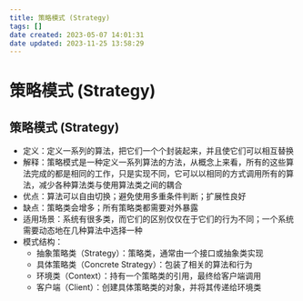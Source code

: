 ```yaml
---
title: 策略模式 (Strategy)
tags: []
date created: 2023-05-07 14:01:31
date updated: 2023-11-25 13:58:29
---
```


# 策略模式 (Strategy)

## 策略模式 (Strategy)

- 定义：定义一系列的算法，把它们一个个封装起来，并且使它们可以相互替换
- 解释：策略模式是一种定义一系列算法的方法，从概念上来看，所有的这些算法完成的都是相同的工作，只是实现不同，它可以以相同的方式调用所有的算法，减少各种算法类与使用算法类之间的耦合
- 优点：算法可以自由切换；避免使用多重条件判断；扩展性良好
- 缺点：策略类会增多；所有策略类都需要对外暴露
- 适用场景：系统有很多类，而它们的区别仅仅在于它们的行为不同；一个系统需要动态地在几种算法中选择一种
- 模式结构：
  - 抽象策略类（Strategy）：策略类，通常由一个接口或抽象类实现
  - 具体策略类（Concrete Strategy）：包装了相关的算法和行为
  - 环境类（Context）：持有一个策略类的引用，最终给客户端调用
  - 客户端（Client）：创建具体策略类的对象，并将其传递给环境类


